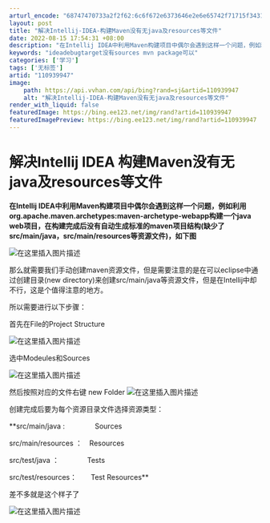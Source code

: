 ```yaml
---
arturl_encode: "68747470733a2f2f62:6c6f672e6373646e2e6e65742f71715f34313131353337392f:61727469636c652f64657461696c732f313130393339393437"
layout: post
title: "解决Intellij-IDEA-构建Maven没有无java及resources等文件"
date: 2022-08-15 17:54:31 +08:00
description: "在Intellij IDEA中利用Maven构建项目中偶尔会遇到这样一个问题，例如利用org.apa"
keywords: "ideadebugtarget没有sources mvn package可以"
categories: ['学习']
tags: ['无标签']
artid: "110939947"
image:
    path: https://api.vvhan.com/api/bing?rand=sj&artid=110939947
    alt: "解决Intellij-IDEA-构建Maven没有无java及resources等文件"
render_with_liquid: false
featuredImage: https://bing.ee123.net/img/rand?artid=110939947
featuredImagePreview: https://bing.ee123.net/img/rand?artid=110939947
---
```


# 解决Intellij IDEA 构建Maven没有无java及resources等文件

**在Intellij IDEA中利用Maven构建项目中偶尔会遇到这样一个问题，例如利用org.apache.maven.archetypes:maven-archetype-webapp构建一个java web项目，在构建完成后没有自动生成标准的maven项目结构(缺少了src/main/java，src/main/resources等资源文件)，如下图**
  
![在这里插入图片描述](https://i-blog.csdnimg.cn/blog_migrate/98ac30b176bd846125a6a06fc1cf6231.png)

那么就需要我们手动创建maven资源文件，但是需要注意的是在可以eclipse中通过创建目录(new directory)来创建src/main/java等资源文件，但是在Intellij中却不行，这是个值得注意的地方。

所以需要进行以下步骤：
  
首先在File的Project Structure
  
![在这里插入图片描述](https://i-blog.csdnimg.cn/blog_migrate/a338c9261ab01def431cce394f1c162d.png)
  
选中Modeules和Sources
  
![在这里插入图片描述](https://i-blog.csdnimg.cn/blog_migrate/f540dc79947973c695277e925c502a79.png)
  
然后按照对应的文件右键 new Folder
![在这里插入图片描述](https://i-blog.csdnimg.cn/blog_migrate/8efc2b932513053bc54dfe15d4f8cf62.png)
  
创建完成后要为每个资源目录文件选择资源类型：
  
**src/main/java : 　　　　Sources
  
src/main/resources ：　Resources
  
src/test/java ：　　　　Tests
  
src/test/resources：　　Test Resources**
  
差不多就是这个样子了
  
![在这里插入图片描述](https://i-blog.csdnimg.cn/blog_migrate/3ab2dd767e59d536a01e21e6878305df.png)